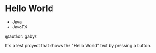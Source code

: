 # Hello World


- Java
- JavaFX

@author: gabyz

It´s a test proyect that shows the "Hello World" text by pressing a button.
